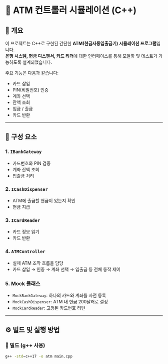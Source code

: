 # 🏧 ATM 컨트롤러 시뮬레이션 (C++)

## 📌 개요

이 프로젝트는 C++로 구현된 간단한 **ATM(현금자동입출금기) 시뮬레이션 프로그램**입니다.  
**은행 시스템, 현금 디스펜서, 카드 리더**에 대한 인터페이스를 통해 모듈화 및 테스트가 가능하도록 설계되었습니다.

주요 기능은 다음과 같습니다:

- 카드 삽입
- PIN(비밀번호) 인증
- 계좌 선택
- 잔액 조회
- 입금 / 출금
- 카드 반환

---

## 🧩 구성 요소

### 1. `IBankGateway`
- 카드번호와 PIN 검증
- 계좌 잔액 조회
- 입출금 처리

### 2. `ICashDispenser`
- ATM에 출금할 현금이 있는지 확인
- 현금 지급

### 3. `ICardReader`
- 카드 정보 읽기
- 카드 반환

### 4. `ATMController`
- 실제 ATM 조작 흐름을 담당
- 카드 삽입 → 인증 → 계좌 선택 → 입출금 등 전체 동작 제어

### 5. Mock 클래스
- `MockBankGateway`: 하나의 카드와 계좌를 사전 등록
- `MockCashDispenser`: ATM 내 현금 200달러로 설정
- `MockCardReader`: 고정된 카드번호 리턴

---

## ⚙️ 빌드 및 실행 방법

### 🔧 빌드 (g++ 사용)
```bash
g++ -std=c++17 -o atm main.cpp
